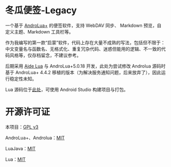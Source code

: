 ﻿# 冬瓜便签-Legacy

一个基于 [AndroLua+](https://github.com/nirenr/AndroLua_pro) 的便签软件，支持 WebDAV 同步、 Markdown 预览，自定义主题、Markdown 工具栏等。

作为我编写的第一款“启蒙”软件，代码上存在大量不成熟的写法，包括但不限于：中文变量名与函数名、无格式化、重复冗杂代码、迷惑但能用的逻辑、不一致的代码风格等，仅存档留念，不建议参考。

后期采用 [Aide Lua](https://github.com/AideLua/AideLua) 与 AndroLua+5.0.18 开发，此处为尝试修改 Androlua 源码时基于 AndroLua+ 4.4.2 移植的版本（为解决服务通知问题，后来放弃了），因此运行稳定性未知。

Lua 源码位于[此处](./app/src/main/assets)，可使用 Android Studio 构建项目与打包。

# 开源许可证

本项目：[GPL v3](./LICENSE.txt)

AndroLua+、Androlua：[MIT](./Androlua-LICENSE.txt)

LuaJava：[MIT](./luajava-license.txt)

Lua：[MIT](./lua-license.txt)
